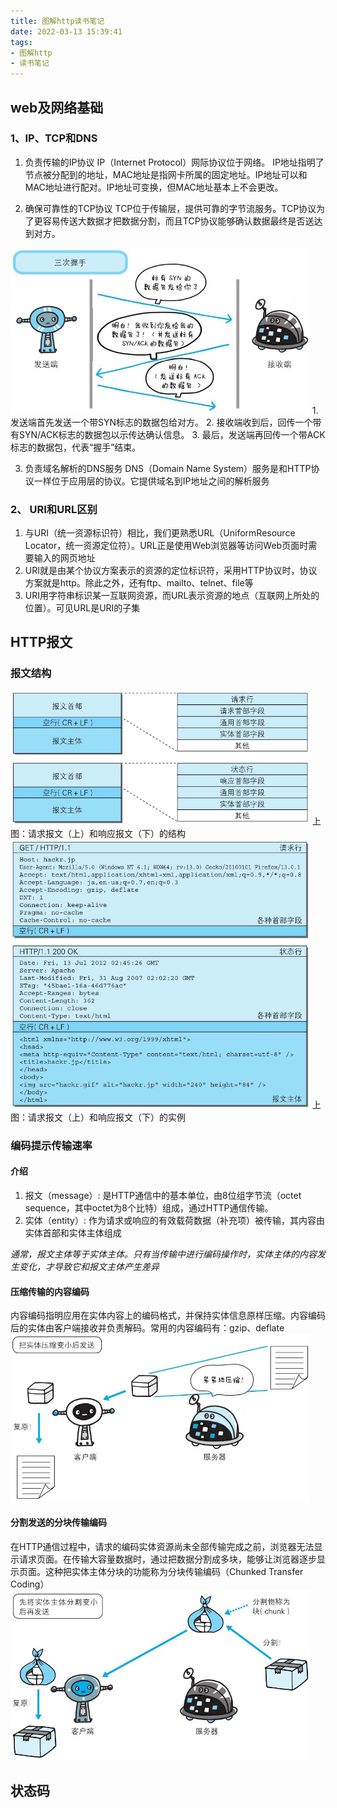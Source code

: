 ```yaml
---
title: 图解http读书笔记
date: 2022-03-13 15:39:41
tags:
- 图解http
- 读书笔记
---
```


## web及网络基础
### 1、IP、TCP和DNS
1. 负责传输的IP协议
IP（Internet Protocol）网际协议位于网络。 IP地址指明了节点被分配到的地址，MAC地址是指网卡所属的固定地址。IP地址可以和MAC地址进行配对。IP地址可变换，但MAC地址基本上不会更改。

2. 确保可靠性的TCP协议
TCP位于传输层，提供可靠的字节流服务。TCP协议为了更容易传送大数据才把数据分割，而且TCP协议能够确认数据最终是否送达到对方。

<img src="/img/http1.jpeg" style="max-width:95%" />
1. 发送端首先发送一个带SYN标志的数据包给对方。
2. 接收端收到后，回传一个带有SYN/ACK标志的数据包以示传达确认信息。
3. 最后，发送端再回传一个带ACK标志的数据包，代表“握手”结束。

3. 负责域名解析的DNS服务
DNS（Domain Name System）服务是和HTTP协议一样位于应用层的协议。它提供域名到IP地址之间的解析服务

### 2、 URI和URL区别
1. 与URI（统一资源标识符）相比，我们更熟悉URL（UniformResource Locator，统一资源定位符）。URL正是使用Web浏览器等访问Web页面时需要输入的网页地址
2. URI就是由某个协议方案表示的资源的定位标识符，采用HTTP协议时，协议方案就是http。除此之外，还有ftp、mailto、telnet、file等
3. URI用字符串标识某一互联网资源，而URL表示资源的地点（互联网上所处的位置）。可见URL是URI的子集


## HTTP报文
### 报文结构
<img src="/img/http2.jpeg" alt="请求报文（上）和响应报文（下）的结构" style="max-width:95%" />
上图：请求报文（上）和响应报文（下）的结构
<img src="/img/http3.jpeg" alt="请求报文（上）和响应报文（下）的实例" style="max-width:95%" />
上图：请求报文（上）和响应报文（下）的实例

### 编码提示传输速率
#### 介绍
1. 报文（message）: 是HTTP通信中的基本单位，由8位组字节流（octet sequence，其中octet为8个比特）组成，通过HTTP通信传输。
2. 实体（entity）: 作为请求或响应的有效载荷数据（补充项）被传输，其内容由实体首部和实体主体组成

*通常，报文主体等于实体主体。只有当传输中进行编码操作时，实体主体的内容发生变化，才导致它和报文主体产生差异*

#### 压缩传输的内容编码
内容编码指明应用在实体内容上的编码格式，并保持实体信息原样压缩。内容编码后的实体由客户端接收并负责解码。常用的内容编码有：gzip、deflate
<img src="/img/http4.jpeg" alt="" style="max-width:95%" />
#### 分割发送的分块传输编码
在HTTP通信过程中，请求的编码实体资源尚未全部传输完成之前，浏览器无法显示请求页面。在传输大容量数据时，通过把数据分割成多块，能够让浏览器逐步显示页面。这种把实体主体分块的功能称为分块传输编码（Chunked Transfer Coding）
<img src="/img/http5.jpeg" alt="" style="max-width:95%" />

## 状态码
